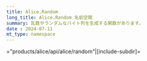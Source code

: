 ```yaml
---
title: Alice.Random
long_title: Alice.Random 名前空間
summary: 乱数やランダムなバイト列を生成する関数があります。
date : 2024-07-11
mt_type: namespace
---
```


="products/alice/api/alice/random"|[include-subdir]=